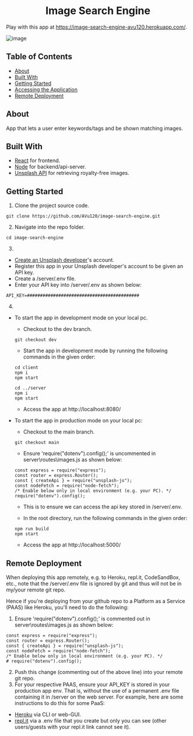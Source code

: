 <h1 align="center">Image Search Engine</h1>

Play with this app at https://image-search-engine-avu120.herokuapp.com/.

![image](https://user-images.githubusercontent.com/38395166/104963534-df859080-5a2e-11eb-9909-c7512c210fe6.png)

## Table of Contents

- [About](#about)
- [Built With](#built-with)
- [Getting Started](#getting-started)
- [Accessing the Application](#accessing-the-application)
- [Remote Deployment](#remote-deployment)

## About

App that lets a user enter keywords/tags and be shown matching images.

## Built With

- [React](https://reactjs.org/) for frontend.
- [Node](https://nodejs.org/en/) for backend/api-server.
- [Unsplash API](https://unsplash.com/documentation) for retrieving royalty-free images.

## Getting Started

1. Clone the project source code.

```
git clone https://github.com/AVu120/image-search-engine.git
```

2. Navigate into the repo folder.

```
cd image-search-engine
```

3.

- [Create an Unsplash developer](https://unsplash.com/documentation#creating-a-developer-account)'s account.
- Register this app in your Unsplash developer's account to be given an API key.
- Create a /server/.env file.
- Enter your API key into /server/.env as shown below:

```
API_KEY=###########################################
```

4.

- To start the app in development mode on your local pc.

  - Checkout to the dev branch.

  ```
  git checkout dev
  ```

  - Start the app in development mode by running the following commands in the given order:

  ```
  cd client
  npm i
  npm start

  cd ../server
  npm i
  npm start
  ```

  - Access the app at http://localhost:8080/

- To start the app in production mode on your local pc:

  - Checkout to the main branch.

  ```
  git checkout main
  ```

  - Ensure 'require("dotenv").config();' is uncommented in server\routes\images.js as shown below:

  ```
  const express = require("express");
  const router = express.Router();
  const { createApi } = require("unsplash-js");
  const nodeFetch = require("node-fetch");
  /* Enable below only in local environment (e.g. your PC). */
  require("dotenv").config();
  ```

  - This is to ensure we can access the api key stored in /server/.env.

  - In the root directory, run the following commands in the given order:

  ```
  npm run build
  npm start
  ```

  - Access the app at http://localhost:5000/

## Remote Deployment

When deploying this app remotely, e.g. to Heroku, repl.it, CodeSandBox, etc., note that the /server/.env file is ignored by git and thus will not be in my/your remote git repo.

Hence if you're deploying from your github repo to a Platform as a Service (PAAS) like Heroku, you'll need to do the following:

1. Ensure 'require("dotenv").config();' is commented out in server\routes\images.js as shown below:

```
const express = require("express");
const router = express.Router();
const { createApi } = require("unsplash-js");
const nodeFetch = require("node-fetch");
/* Enable below only in local environment (e.g. your PC). */
# require("dotenv").config();
```

2. Push this change (commenting out of the above line) into your remote git repo.
3. For your respective PAAS, ensure your API_KEY is stored in your production app env. That is, without the use of a permanent .env file containing it in /server on the web server. For example, here are some instructions to do this for some PaaS:

- [Heroku](https://devcenter.heroku.com/articles/config-vars#managing-config-vars) via CLI or web-GUI.
- [repl.it](https://docs.repl.it/repls/secret-keys) via a .env file that you create but only you can see (other users/guests with your repl.it link cannot see it).
